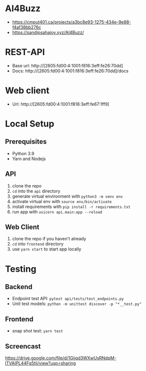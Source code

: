 # AI4Buzz
- https://cmput401.ca/projects/a3bc8e93-1275-434e-9e88-f4af38bb276c
- https://sandipsahajoy.xyz/AI4Buzz/

# REST-API

- Base url: http://[2605:fd00:4:1001:f816:3eff:fe26:70dd]
- Docs: http://[2605:fd00:4:1001:f816:3eff:fe26:70dd]/docs

# Web client

- Url: http://[2605:fd00:4:1001:f816:3eff:fe67:1ff9]

# Local Setup

## Prerequisites

- Python 3.9
- Yarn and Nodejs

## API

1. clone the repo
2. `cd` into the `api` directory
3. generate virtual environment with `python3 -m venv env`
4. activate virtual env with `source env/bin/activate`
5. install requirements with `pip install -r requirements.txt`
6. run app with `uvicorn api.main:app --reload`

## Web Client

1. clone the repo if you haven't already
2. `cd` into `frontend` directory
3. use `yarn start` to start app locally

# Testing

## Backend

- Endpoint test API: `pytest api/tests/test_endpoints.py`
- Unit test models: `python -m unittest discover -p "*__test.py"`

## Frontend

- snap shot test: `yarn test`

## Screencast
https://drive.google.com/file/d/1Gijqd3WXwUsRNdpM-ITVAIPL44Fg5tlj/view?usp=sharing
